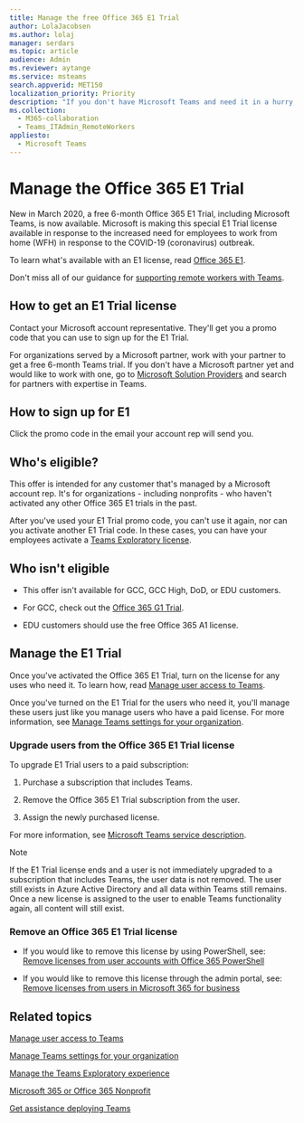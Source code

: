```yaml
---
title: Manage the free Office 365 E1 Trial
author: LolaJacobsen
ms.author: lolaj
manager: serdars
ms.topic: article
audience: Admin
ms.reviewer: aytange
ms.service: msteams
search.appverid: MET150
localization_priority: Priority
description: "If you don't have Microsoft Teams and need it in a hurry, roll out the Office 365 E1 Trial for your users who need to work remotely or from home (WFH) in response to the COVID-19 (coronavirus) outbreak."
ms.collection: 
  - M365-collaboration
  - Teams_ITAdmin_RemoteWorkers
appliesto: 
  - Microsoft Teams
---
```


Manage the Office 365 E1 Trial
==============================

New in March 2020, a free 6-month Office 365 E1 Trial, including Microsoft Teams, is now available. Microsoft is making this special E1 Trial license available in response to the increased need for employees to work from home (WFH) in response to the COVID-19 (coronavirus) outbreak. 

To learn what's available with an E1 license, read [Office 365 E1](https://www.microsoft.com/microsoft-365/business/office-365-enterprise-e1-business-software).

Don't miss all of our guidance for [supporting remote workers with Teams](support-remote-work-with-teams.md).

## How to get an E1 Trial license

Contact your Microsoft account representative. They'll get you a promo code that you can use to sign up for the E1 Trial. 

For organizations served by a Microsoft partner, work with your partner to get a free 6-month Teams trial. If you don't have a Microsoft partner yet and would like to work with one, go to [Microsoft Solution Providers](https://www.microsoft.com/solution-providers/home) and search for partners with expertise in Teams.


## How to sign up for E1

Click the promo code in the email your account rep will send you. 


## Who's eligible?

This offer is intended for any customer that's managed by a Microsoft account rep. It's for organizations - including nonprofits - who haven't activated any other Office 365 E1 trials in the past. 

After you've used your E1 Trial promo code, you can't use it again, nor can you activate another E1 Trial code. In these cases, you can have your employees activate a [Teams Exploratory license](teams-exploratory.md).

## Who isn't eligible

- This offer isn't available for GCC, GCC High, DoD, or EDU customers. 

- For GCC, check out the [Office 365 G1 Trial](g1-trial-license.md). 

- EDU customers should use the free Office 365 A1 license.

## Manage the E1 Trial

Once you've activated the Office 365 E1 Trial, turn on the license for any uses who need it. To learn how, read [Manage user access to Teams](user-access.md).


Once you've turned on the E1 Trial for the users who need it, you'll manage these users just like you manage users who have a paid license. For more information, see [Manage Teams settings for your organization](enable-features-office-365.md).



### Upgrade users from the Office 365 E1 Trial license

To upgrade E1 Trial users to a paid subscription:

1. Purchase a subscription that includes Teams.

2. Remove the Office 365 E1 Trial subscription from the user.

3. Assign the newly purchased license.

For more information, see [Microsoft Teams service description](https://docs.microsoft.com/office365/servicedescriptions/teams-service-description).

> [!NOTE]
> If the E1 Trial license ends and a user is not immediately upgraded to a subscription that includes Teams, the user data is not removed. The user still exists in Azure Active Directory and all data within Teams still remains. Once a new license is assigned to the user to enable Teams functionality again, all content will still exist. 

### Remove an Office 365 E1 Trial license

- If you would like to remove this license by using PowerShell, see:
[Remove licenses from user accounts with Office 365 PowerShell](https://docs.microsoft.com/office365/enterprise/powershell/remove-licenses-from-user-accounts-with-office-365-powershell)

- If you would like to remove this license through the admin portal, see:
[Remove licenses from users in Microsoft 365 for business](https://docs.microsoft.com/office365/admin/subscriptions-and-billing/remove-licenses-from-users?view=o365-worldwide)


## Related topics

[Manage user access to Teams](user-access.md)

[Manage Teams settings for your organization](enable-features-office-365.md)

[Manage the Teams Exploratory experience](teams-exploratory.md)

[Microsoft 365 or Office 365 Nonprofit](https://www.microsoft.com/microsoft-365/nonprofit/office-365-nonprofit)

[Get assistance deploying Teams](https://go.microsoft.com/fwlink/?linkid=780698)
